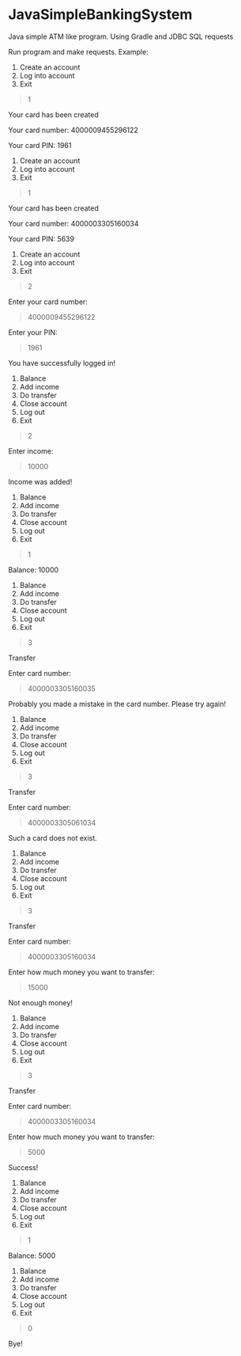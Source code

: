 # JavaSimpleBankingSystem
Java simple ATM like program. Using Gradle and JDBC SQL requests

Run program and make requests.
Example:

1. Create an account
2. Log into account
0. Exit

>1

Your card has been created

Your card number:
4000009455296122

Your card PIN:
1961

1. Create an account
2. Log into account
0. Exit
>1

Your card has been created

Your card number:
4000003305160034

Your card PIN:
5639

1. Create an account
2. Log into account
0. Exit
>2

Enter your card number:
>4000009455296122

Enter your PIN:
>1961

You have successfully logged in!

1. Balance
2. Add income
3. Do transfer
4. Close account
5. Log out
0. Exit
>2

Enter income:
>10000

Income was added!

1. Balance
2. Add income
3. Do transfer
4. Close account
5. Log out
0. Exit
>1

Balance: 10000

1. Balance
2. Add income
3. Do transfer
4. Close account
5. Log out
0. Exit
>3

Transfer

Enter card number:
>4000003305160035

Probably you made a mistake in the card number. Please try again!

1. Balance
2. Add income
3. Do transfer
4. Close account
5. Log out
0. Exit
>3

Transfer

Enter card number:
>4000003305061034

Such a card does not exist.

1. Balance
2. Add income
3. Do transfer
4. Close account
5. Log out
0. Exit
>3

Transfer

Enter card number:
>4000003305160034

Enter how much money you want to transfer:
>15000

Not enough money!

1. Balance
2. Add income
3. Do transfer
4. Close account
5. Log out
0. Exit
>3

Transfer

Enter card number:
>4000003305160034

Enter how much money you want to transfer:
>5000

Success!

1. Balance
2. Add income
3. Do transfer
4. Close account
5. Log out
0. Exit
>1

Balance: 5000

1. Balance
2. Add income
3. Do transfer
4. Close account
5. Log out
0. Exit

>0

Bye!
